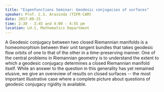 ```yaml
---
title: "Eigenfunctions Seminar: Geodesic conjugacies of surfaces"
speaker: Prof. C.S. Aravinda (TIFR-CAM)
date: 2017-09-15
time: 2:30 - 3:45 and 4:00 - 4:55 pm
location: LH-1, Mathematics Department
---
```

A Geodesic conjugacy between two closed Riemannian manifolds is a homeomorphism between their unit tangent bundles that takes geodesic flow orbits of one to that
of the other in a time-preserving manner. One of the central problems in Riemannian geometry is to understand the extent to which a geodesic conjugacy determines a
closed Riemannian manifold itself. While an answer to the question in this generality has yet remained elusive, we give an overeview of results on closed surfaces
-- the most important illustrative case where a complete picture about questions of geodesic conjugacy rigidity is available.
